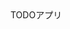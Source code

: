 
<!DOCTYPE html>
<html lang="en">
<head>
    <meta charset="UTF-8">
    <meta http-equiv="X-UA-Compatible" content="IE=edge">
    <meta name="viewport" content="width=device-width, initial-scale=1.0">
    <title>TODOアプリ</title>
</head>
<body>
  <h>TODOアプリ</h>
</body>
</html>
